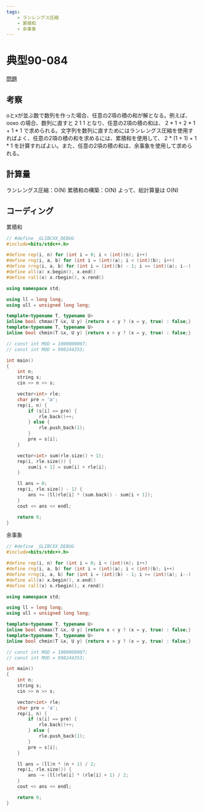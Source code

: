 ```yaml
---
tags:
    - ランレングス圧縮
    - 累積和
    - 余事象
---
```


# 典型90-084

[問題](https://atcoder.jp/contests/typical90/tasks/typical90_cf)

## 考察

oとxが並ぶ数で数列を作った場合、任意の2項の積の和が解となる。例えば、
ooxo
の場合、数列に直すと
2 1 1
となり、任意の2項の積の和は、
2 \* 1 + 2 \* 1 + 1 \* 1
で求められる。文字列を数列に直すためにはランレングス圧縮を使用すればよく、任意の2項の積の和を求めるには、累積和を使用して、
2 \* (1 + 1) + 1 * 1
を計算すればよい。また、任意の2項の積の和は、余事象を使用して求められる。

## 計算量

ランレングス圧縮：O(N)
累積和の構築：O(N)
よって、総計算量は
O(N)

## コーディング

累積和

```cpp
// #define _GLIBCXX_DEBUG
#include<bits/stdc++.h>

#define rep(i, n) for (int i = 0; i < (int)(n); i++)
#define rng(i, a, b) for (int i = (int)(a); i < (int)(b); i++)
#define rrng(i, a, b) for (int i = (int)(b) - 1; i >= (int)(a); i--)
#define all(x) x.begin(), x.end()
#define rall(x) x.rbegin(), x.rend()

using namespace std;

using ll = long long;
using ull = unsigned long long;

template<typename T, typename U>
inline bool chmax(T &x, U y) {return x < y ? (x = y, true) : false;}
template<typename T, typename U>
inline bool chmin(T &x, U y) {return x > y ? (x = y, true) : false;}

// const int MOD = 1000000007;
// const int MOD = 998244353;

int main()
{
    int n;
    string s;
    cin >> n >> s;

    vector<int> rle;
    char pre = 'a';
    rep(i, n) {
        if (s[i] == pre) {
            rle.back()++;
        } else {
            rle.push_back(1);
        }
        pre = s[i];
    }

    vector<int> sum(rle.size() + 1);
    rep(i, rle.size()) {
        sum[i + 1] = sum[i] + rle[i];
    }

    ll ans = 0;
    rep(i, rle.size() - 1) {
        ans += (ll)rle[i] * (sum.back() - sum[i + 1]);
    }
    cout << ans << endl;

    return 0;
}
```

余事象

```cpp
// #define _GLIBCXX_DEBUG
#include<bits/stdc++.h>

#define rep(i, n) for (int i = 0; i < (int)(n); i++)
#define rng(i, a, b) for (int i = (int)(a); i < (int)(b); i++)
#define rrng(i, a, b) for (int i = (int)(b) - 1; i >= (int)(a); i--)
#define all(x) x.begin(), x.end()
#define rall(x) x.rbegin(), x.rend()

using namespace std;

using ll = long long;
using ull = unsigned long long;

template<typename T, typename U>
inline bool chmax(T &x, U y) {return x < y ? (x = y, true) : false;}
template<typename T, typename U>
inline bool chmin(T &x, U y) {return x > y ? (x = y, true) : false;}

// const int MOD = 1000000007;
// const int MOD = 998244353;

int main()
{
    int n;
    string s;
    cin >> n >> s;

    vector<int> rle;
    char pre = 'a';
    rep(i, n) {
        if (s[i] == pre) {
            rle.back()++;
        } else {
            rle.push_back(1);
        }
        pre = s[i];
    }

    ll ans = (ll)n * (n + 1) / 2;
    rep(i, rle.size()) {
        ans -= (ll)rle[i] * (rle[i] + 1) / 2;
    }
    cout << ans << endl;

    return 0;
}
```
